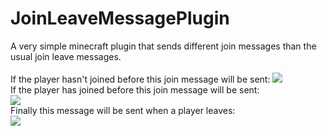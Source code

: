 # JoinLeaveMessagePlugin
A very simple minecraft plugin that sends different join messages than the usual join leave messages.
<br>
<br>
If the player hasn't joined before this join message will be sent:
<img src="https://cdn.discordapp.com/attachments/848990741061435442/988514465714667640/WelcomeUnknown.png">
<br>
If the player has joined before this join message will be sent:
<br>
<img src="https://cdn.discordapp.com/attachments/848990741061435442/988514431115857960/Welcomeknown.png">
<br>
Finally this message will be sent when a player leaves:
<br>
<img src="https://cdn.discordapp.com/attachments/848990741061435442/988514403664150558/Goodbye.png"/>
